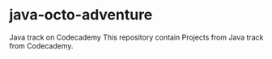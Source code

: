 # java-octo-adventure
Java track on Codecademy
This repository contain Projects from Java track from Codecademy.
